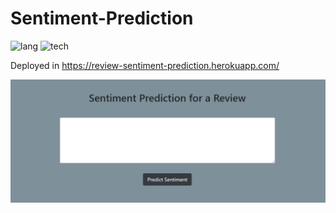 # Sentiment-Prediction

![lang](https://img.shields.io/badge/Python-3.6-green)
![tech](https://img.shields.io/badge/Tech-NLTK%2C%20Naive%20Bayes%2C%20Flask-blue)

Deployed in https://review-sentiment-prediction.herokuapp.com/

![png](readme-resources/website.PNG)
